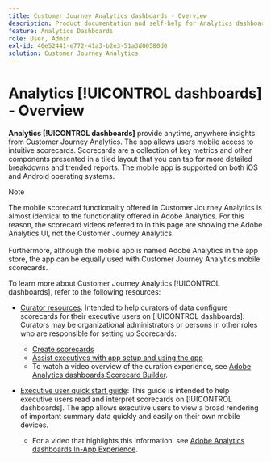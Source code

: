```yaml
---
title: Customer Journey Analytics dashboards - Overview
description: Product documentation and self-help for Analytics dashboards
feature: Analytics Dashboards
role: User, Admin
exl-id: 40e52441-e772-41a3-b2e3-51a3d00580d0
solution: Customer Journey Analytics
---
```

# Analytics [!UICONTROL dashboards] - Overview

**Analytics [!UICONTROL dashboards]** provide anytime, anywhere insights from Customer Journey Analytics. The app allows users mobile access to intuitive scorecards. Scorecards are a collection of key metrics and other components presented in a tiled layout that you can tap for more detailed breakdowns and trended reports. The mobile app is supported on both iOS and Android operating systems.

>[!NOTE]
>
>The mobile scorecard functionality offered in Customer Journey Analytics is almost identical to the functionality offered in Adobe Analytics. For this reason, the scorecard videos referred to in this page are showing the Adobe Analytics UI, not the Customer Journey Analytics. <br/><br/>Furthermore, although the mobile app is named Adobe Analytics in the app store, the app can be equally used with Customer Journey Analytics mobile scorecards. 


To learn more about Customer Journey Analytics [!UICONTROL dashboards], refer to the following resources:

* [Curator resources](/help/mobile-app/curator.md): Intended to help curators of data configure scorecards for their executive users on [!UICONTROL dashboards]. Curators may be organizational administrators or persons in other roles who are responsible for setting up Scorecards:

  * [Create scorecards](/help/mobile-app/create-scorecard.md)
  * [Assist executives with app setup and using the app](/help/mobile-app/set-up-execs.md)
  * To watch a video overview of the curation experience, see [Adobe Analytics dashboards Scorecard Builder](https://experienceleague.adobe.com/docs/analytics-learn/tutorials/additional-tools/analytics-dashboards/adobe-analytics-dashboards-scorecard-builder.html).


* [Executive user quick start guide](/help/mobile-app/executive.md): This guide is intended to help executive users read and interpret scorecards on [!UICONTROL dashboards]. The app allows executive users to view a broad rendering of important summary data quickly and easily on their own mobile devices.

  * For a video that highlights this information, see [Adobe Analytics dashboards In-App Experience](https://experienceleague.adobe.com/docs/analytics-learn/tutorials/additional-tools/analytics-dashboards/adobe-analytics-dashboards-in-app-experience.html).
